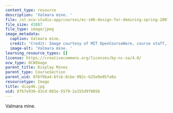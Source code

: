 ```yaml
---
content_type: resource
description: 'Valmara mine. '
file: /ol-ocw-studio-app/courses/ec-s06-design-for-demining-spring-2007/8fb7e930d3cd081e55792a155d9f0856_disp46.jpg
file_size: 41887
file_type: image/jpeg
image_metadata:
  caption: Valmara mine.
  credit: 'Credit: Image courtesy of MIT OpenCourseWare, course staff, and students.'
  image-alt: 'Valmara mine. '
learning_resource_types: []
license: https://creativecommons.org/licenses/by-nc-sa/4.0/
ocw_type: OCWImage
parent_title: Display Mines
parent_type: CourseSection
parent_uid: 076f9ba4-6fcb-8cbe-992c-b25e9e05fa8a
resourcetype: Image
title: disp46.jpg
uid: 8fb7e930-d3cd-081e-5579-2a155d9f0856
---
```

Valmara mine. 